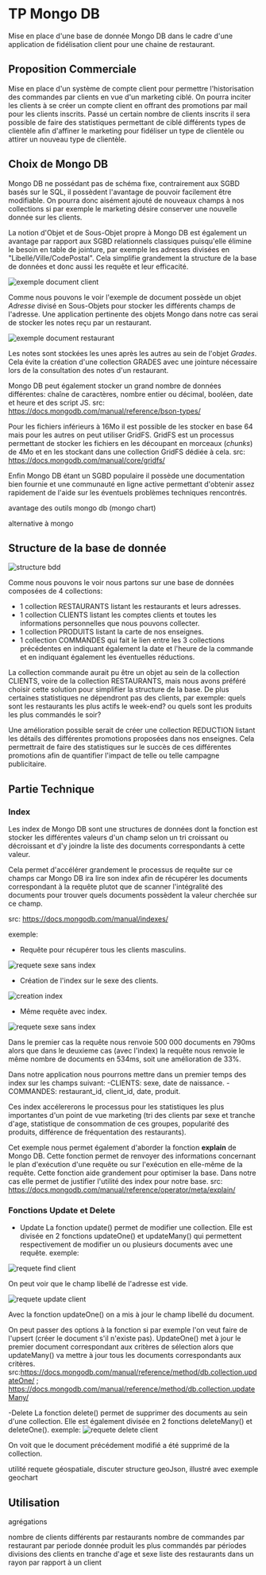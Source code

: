 # TP Mongo DB

Mise en place d'une base de donnée Mongo DB dans le cadre d'une application de fidélisation client pour une chaine de restaurant.

## Proposition Commerciale

Mise en place d'un système de compte client pour permettre l'historisation des commandes par clients en vue d'un marketing ciblé.
On pourra inciter les clients à se créer un compte client en offrant des promotions par mail pour les clients inscrits.
Passé un certain nombre de clients inscrits il sera possible de faire des statistiques permettant de ciblé différents types de clientèle afin d'affiner le marketing pour fidéliser un type de clientèle ou attirer un nouveau type de clientèle. 

## Choix de Mongo DB

Mongo DB ne possédant pas de schéma fixe, contrairement aux SGBD basés sur le SQL, il possèdent l'avantage de pouvoir facilement être modifiable. On pourra donc aisément ajouté de nouveaux champs à nos collections si par exemple le marketing désire conserver une nouvelle donnée sur les clients.

La notion d'Objet et de Sous-Objet propre à Mongo DB est également un avantage par rapport aux SGBD relationnels classiques puisqu'elle élimine le besoin en table de jointure, par exemple les adresses divisées en "Libellé/Ville/CodePostal". Cela simplifie grandement la structure de la base de données et donc aussi les requête et leur efficacité.

![exemple document client](/Img_README/client.png)

Comme nous pouvons le voir l'exemple de document possède un objet *Adresse* divisé en Sous-Objets pour stocker les différents champs de l'adresse.
Une application pertinente des objets Mongo dans notre cas serai de stocker les notes reçu par un restaurant.

![exemple document restaurant](/Img_README/ex_restau.png)

Les notes sont stockées les unes après les autres au sein de l'objet *Grades*. Cela évite la création d'une collection GRADES avec une jointure nécessaire lors de la consultation des notes d'un restaurant.

Mongo DB peut également stocker un grand nombre de données différentes: chaîne de caractères, nombre entier ou décimal, booléen, date et heure et des script JS. src: https://docs.mongodb.com/manual/reference/bson-types/

Pour les fichiers inférieurs à 16Mo il est possible de les stocker en base 64 mais pour les autres on peut utiliser GridFS.
GridFS est un processus permettant de stocker les fichiers en les découpant en morceaux (*chunks*) de 4Mo et en les stockant dans une collection GridFS dédiée à cela. src: https://docs.mongodb.com/manual/core/gridfs/

Enfin Mongo DB étant un SGBD populaire il possède une documentation bien fournie et une communauté en ligne active permettant d'obtenir assez rapidement de l'aide sur les éventuels problèmes techniques rencontrés.

avantage des outils mongo db (mongo chart)

alternative à mongo

## Structure de la base de donnée

![structure bdd](/Img_README/struct_db.png)

Comme nous pouvons le voir nous partons sur une base de données composées de 4 collections:
- 1 collection RESTAURANTS listant les restaurants et leurs adresses.
- 1 collection CLIENTS listant les comptes clients et toutes les informations personnelles que nous pouvons collecter.
- 1 collection PRODUITS listant la carte de nos enseignes.
- 1 collection COMMANDES qui fait le lien entre les 3 collections précédentes en indiquant également la date et l'heure de la commande et en indiquant également les éventuelles réductions.

La collection commande aurait pu être un objet au sein de la collection CLIENTS, voire de la collection RESTAURANTS, mais nous avons préféré choisir cette solution pour simplifier la structure de la base. De plus certaines statistiques ne dépendront pas des clients, par exemple: quels sont les restaurants les plus actifs le week-end? ou quels sont les produits les plus commandés le soir?

Une amélioration possible serait de créer une collection REDUCTION listant les détails des différentes promotions proposées dans nos enseignes. Cela permettrait de faire des statistiques sur le succès de ces différentes promotions afin de quantifier l'impact de telle ou telle campagne publicitaire.

## Partie Technique

### Index

Les index de Mongo DB sont une structures de données dont la fonction est stocker les différentes valeurs d'un champ selon un tri croissant ou décroissant et d'y joindre la liste des documents correspondants à cette valeur.

Cela permet d'accélérer grandement le processus de requête sur ce champs car Mongo DB ira lire son index afin de récupérer les documents correspondant à la requête plutot que de scanner l'intégralité des documents pour trouver quels documents possèdent la valeur cherchée sur ce champ.

src: https://docs.mongodb.com/manual/indexes/

exemple:
- Requête pour récupérer tous les clients masculins.

![requete sexe sans index](/Img_README/query_no_index.png)

- Création de l'index sur le sexe des clients.

![creation index](/Img_README/crea_index.png)

- Même requête avec index.

![requete sexe sans index](/Img_README/query_index.png)

Dans le premier cas la requête nous renvoie 500 000 documents en 790ms alors que dans le deuxieme cas (avec l'index) la requête nous renvoie le même nombre de documents en 534ms, soit une amélioration de 33%.

Dans notre application nous pourrons mettre dans un premier temps des index sur les champs suivant:
-CLIENTS: sexe, date de naissance.
-COMMANDES: restaurant_id, client_id, date, produit.

Ces index accélererons le processus pour les statistiques les plus importantes d'un point de vue marketing (tri des clients par sexe et tranche d'age, statistique de consommation de ces groupes, popularité des produits, différence de fréquentation des restaurants).

Cet exemple nous permet également d'aborder la fonction **explain** de Mongo DB. Cette fonction permet de renvoyer des informations concernant le plan d'exécution d'une requête ou sur l'exécution en elle-même de la requête. Cette fonction aide grandement pour optimiser la base. Dans notre cas elle permet de justifier l'utilité des index pour notre base.
src: https://docs.mongodb.com/manual/reference/operator/meta/explain/

### Fonctions Update et Delete

- Update
La fonction update() permet de modifier une collection.
Elle est divisée en 2 fonctions updateOne() et updateMany() qui permettent respectivement de modifier un ou plusieurs documents avec une requête.
exemple: 

![requete find client](/Img_README/find_ronnica.png)

On  peut voir que le champ libellé de l'adresse est vide.

![requete update client](/Img_README/update_ronnica.png)

Avec la fonction updateOne() on a mis à jour le champ libellé du document.

On peut passer des options à la fonction si par exemple l'on veut faire de l'upsert (créer le document s'il n'existe pas).
UpdateOne() met à jour le premier document correspondant aux critères de sélection alors que updateMany() va mettre à jour tous les documents correspondants aux critères.
src:https://docs.mongodb.com/manual/reference/method/db.collection.updateOne/ ; https://docs.mongodb.com/manual/reference/method/db.collection.updateMany/

-Delete
La fonction delete() permet de supprimer des documents au sein d'une collection.
Elle est également divisée en 2 fonctions deleteMany() et deleteOne().
exemple: 
![requete delete client](/Img_README/delete_ronnica.png)

On voit que le document précédement modifié a été supprimé de la collection.

utilité requete géospatiale, discuter structure geoJson, illustré avec exemple geochart


## Utilisation

agrégations

nombre de clients différents par restaurants
nombre de commandes par restaurant par periode donnée
produit les plus commandés par périodes
divisions des clients en tranche d'age et sexe
liste des restaurants dans un rayon par rapport à un client
